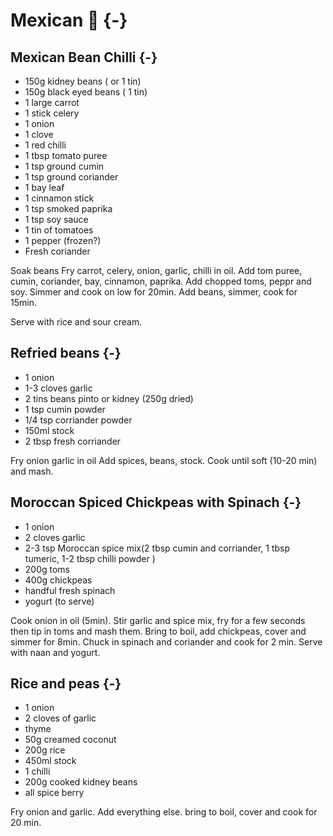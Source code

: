 # Mexican 🌯 {-}

## Mexican Bean Chilli {-}

* 150g kidney beans ( or 1 tin)
* 150g black eyed beans ( 1 tin)
* 1 large carrot
* 1 stick celery
* 1 onion
* 1 clove
* 1 red chilli
* 1 tbsp tomato puree
* 1 tsp ground cumin
* 1 tsp ground coriander
* 1 bay leaf
* 1 cinnamon stick
* 1 tsp smoked paprika
* 1 tsp soy sauce
* 1 tin of tomatoes
* 1 pepper (frozen?)
* Fresh coriander


Soak beans
Fry carrot, celery, onion, garlic, chilli in oil.
Add tom puree, cumin, coriander, bay, cinnamon, paprika.
Add chopped toms, peppr and soy. Simmer and cook on low for 20min.
Add beans, simmer, cook for 15min. 

Serve with rice and sour cream.

## Refried beans {-}

* 1 onion
* 1-3 cloves garlic
* 2 tins beans pinto or kidney (250g dried)
* 1 tsp cumin powder
* 1/4 tsp corriander powder
* 150ml stock
* 2 tbsp fresh corriander 

Fry onion garlic in oil
Add spices, beans, stock. 
Cook until soft (10-20 min) and mash. 

##  Moroccan Spiced Chickpeas with Spinach {-}

- 1 onion
- 2 cloves garlic
- 2-3 tsp Moroccan spice mix(2 tbsp cumin and corriander, 1 tbsp tumeric, 1-2 tbsp chilli powder )
- 200g toms
- 400g chickpeas
- handful fresh spinach
- yogurt (to serve)

Cook onion in oil (5min).
Stir garlic and spice mix, fry for a few seconds then tip in toms and mash them.
Bring to boil, add chickpeas, cover and simmer for 8min.
Chuck in spinach and coriander and cook for 2 min.
Serve with naan and yogurt.


##  Rice and peas {-}

* 1 onion
* 2 cloves of garlic
* thyme 
* 50g creamed coconut
* 200g rice
* 450ml stock
* 1 chilli
* 200g cooked kidney beans
* all spice berry

Fry onion and garlic. Add everything else. bring to boil, cover and cook for 20 min. 
